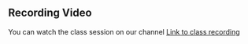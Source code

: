 ## Recording Video

You can watch the class session on our channel [Link to class recording](https://youtu.be/e9nOfbvwPZE)
